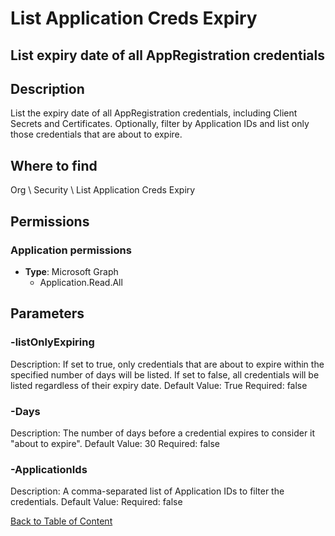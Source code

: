 # List Application Creds Expiry

## List expiry date of all AppRegistration credentials

## Description
List the expiry date of all AppRegistration credentials, including Client Secrets and Certificates.
Optionally, filter by Application IDs and list only those credentials that are about to expire.

## Where to find
Org \ Security \ List Application Creds Expiry

## Permissions
### Application permissions
- **Type**: Microsoft Graph
  - Application.Read.All


## Parameters
### -listOnlyExpiring
Description: If set to true, only credentials that are about to expire within the specified number of days will be listed.
If set to false, all credentials will be listed regardless of their expiry date.
Default Value: True
Required: false

### -Days
Description: The number of days before a credential expires to consider it "about to expire".
Default Value: 30
Required: false

### -ApplicationIds
Description: A comma-separated list of Application IDs to filter the credentials.
Default Value: 
Required: false


[Back to Table of Content](../../../README.md)

